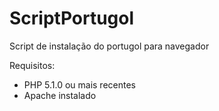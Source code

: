 # ScriptPortugol
Script de instalação do portugol para navegador

Requisitos:
- PHP 5.1.0 ou mais recentes
- Apache instalado


